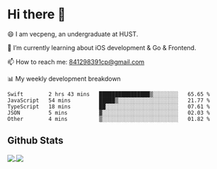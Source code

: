 
# Hi there 👋
😄 I am vecpeng, an undergraduate at HUST.

🌱 I’m currently learning about iOS development & Go & Frontend.

📫 How to reach me: 841298391cp@gmail.com

📊 My weekly development breakdown
<!--START_SECTION:waka-->

```text
Swift        2 hrs 43 mins   ████████████████▒░░░░░░░░   65.65 %
JavaScript   54 mins         █████▒░░░░░░░░░░░░░░░░░░░   21.77 %
TypeScript   18 mins         ██░░░░░░░░░░░░░░░░░░░░░░░   07.61 %
JSON         5 mins          ▓░░░░░░░░░░░░░░░░░░░░░░░░   02.03 %
Other        4 mins          ▒░░░░░░░░░░░░░░░░░░░░░░░░   01.82 %
```

<!--END_SECTION:waka-->

## Github Stats
<a href="https://github.com/anuraghazra/github-readme-stats">
  <img align="center" src="https://github-readme-stats.vercel.app/api?username=vecpeng&count_private=true&hide=stars" />
</a>
<a href="https://github.com/anuraghazra/convoychat">
  <img align="center" src="https://github-readme-stats.vercel.app/api/top-langs/?username=vecpeng&layout=compact" />
</a>

